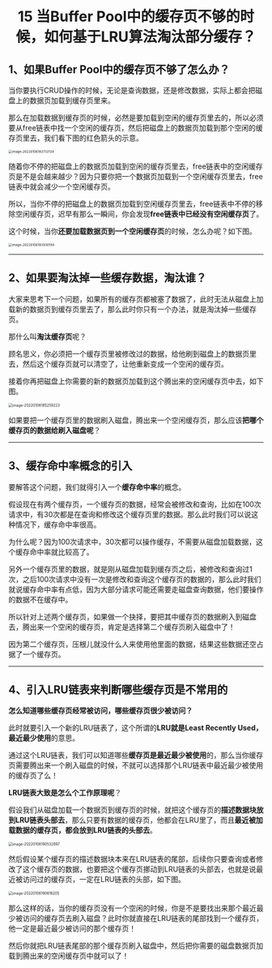 <h1 align="center">15 当Buffer Pool中的缓存页不够的时候，如何基于LRU算法淘汰部分缓存？</h1>



## 1、如果Buffer Pool中的缓存页不够了怎么办？

当你要执行CRUD操作的时候，无论是查询数据，还是修改数据，实际上都会把磁盘上的数据页加载到缓存页里来。

那么在加载数据到缓存页的时候，必然是要加载到空闲的缓存页里去的，所以必须要从free链表中找一个空闲的缓存页，然后把磁盘上的数据页加载到那个空闲的缓存页里去，我们看下图的红色箭头的示意。

<img src="https://studyimages.oss-cn-beijing.aliyuncs.com/img/mysql/01-33/image-20220106183733134.png" alt="image-20220106183733134" style="zoom:45%;" />

随着你不停的把磁盘上的数据页加载到空闲的缓存页里去，free链表中的空闲缓存页是不是会越来越少？因为只要你把一个数据页加载到一个空闲缓存页里去，free链表中就会减少一个空闲缓存页。

所以，当你不停的把磁盘上的数据页加载到空闲缓存页里去，free链表中不停的移除空闲缓存页，迟早有那么一瞬间，你会发现**free链表中已经没有空闲缓存页**了。

这个时候，当你**还要加载数据页到一个空闲缓存页**的时候，怎么办呢？如下图。

<img src="https://studyimages.oss-cn-beijing.aliyuncs.com/img/mysql/01-33/image-20220106183930194.png" alt="image-20220106183930194" style="zoom:45%;" />



---

## 2、如果要淘汰掉一些缓存数据，淘汰谁？

大家来思考下一个问题，如果所有的缓存页都被塞了数据了，此时无法从磁盘上加载新的数据页到缓存页里去了，那么此时你只有一个办法，就是淘汰掉一些缓存页。

那什么叫**淘汰缓存页**呢？

顾名思义，你必须把一个缓存页里被修改过的数据，给他刷到磁盘上的数据页里去，然后这个缓存页就可以清空了，让他重新变成一个空闲的缓存页。

接着你再把磁盘上你需要的新的数据页加载到这个腾出来的空闲缓存页中去，如下图。

<img src="https://studyimages.oss-cn-beijing.aliyuncs.com/img/mysql/01-33/image-20220106185259223.png" alt="image-20220106185259223" style="zoom:50%;" />

如果要把一个缓存页里的数据刷入磁盘，腾出来一个空闲缓存页，那么应该**把哪个缓存页的数据给刷入磁盘呢**？



---

## 3、缓存命中率概念的引入

要解答这个问题，我们就得引入一个**缓存命中率**的概念。

假设现在有两个缓存页，一个缓存页的数据，经常会被修改和查询，比如在100次请求中，有30次都是在查询和修改这个缓存页里的数据。那么此时我们可以说这种情况下，缓存命中率很高。

为什么呢？因为100次请求中，30次都可以操作缓存，不需要从磁盘加载数据，这个缓存命中率就比较高了。

另外一个缓存页里的数据，就是刚从磁盘加载到缓存页之后，被修改和查询过1次，之后100次请求中没有一次是修改和查询这个缓存页的数据的，那么此时我们就说缓存命中率有点低，因为大部分请求可能还需要走磁盘查询数据，他们要操作的数据不在缓存中。

所以针对上述两个缓存页，如果做一个抉择，要把其中缓存页的数据刷入到磁盘去，腾出来一个空闲的缓存页，肯定是选择第二个缓存页刷入磁盘中了！

因为第二个缓存页，压根儿就没什么人来使用他里面的数据，结果这些数据还空占据了一个缓存页。

---

## 4、引入LRU链表来判断哪些缓存页是不常用的

**怎么知道哪些缓存页经常被访问，哪些缓存页很少被访问？**

此时就要引入一个新的LRU链表了，这个所谓的**LRU就是Least Recently Used，最近最少使用**的意思。

通过这个LRU链表，我们可以知道哪些**缓存页是最近最少被使用**的，那么当你缓存页需要腾出来一个刷入磁盘的时候，不就可以选择那个LRU链表中最近最少被使用的缓存页了么！

**LRU链表大致是怎么个工作原理呢**？

假设我们从磁盘加载一个数据页到缓存页的时候，就把这个缓存页的**描述数据块放到LRU链表头部去**，那么只要有数据的缓存页，他都会在LRU里了，而且**最近被加载数据的缓存页，都会放到LRU链表的头部去**。

<img src="https://studyimages.oss-cn-beijing.aliyuncs.com/img/mysql/01-33/image-20220106190532897.png" alt="image-20220106190532897" style="zoom:50%;" />

然后假设某个缓存页的描述数据块本来在LRU链表的尾部，后续你只要查询或者修改了这个缓存页的数据，也要把这个缓存页挪动到LRU链表的头部去，也就是说最近被访问过的缓存页，一定在LRU链表的头部，如下图。

<img src="https://studyimages.oss-cn-beijing.aliyuncs.com/img/mysql/01-33/image-20220106190616205.png" alt="image-20220106190616205" style="zoom:50%;" />

那么这样的话，当你的缓存页没有一个空闲的时候，你是不是要找出来那个最近最少被访问的缓存页去刷入磁盘？此时你就直接在LRU链表的尾部找到一个缓存页，他一定是最近最少被访问的那个缓存页！

然后你就把LRU链表尾部的那个缓存页刷入磁盘中，然后把你需要的磁盘数据页加载到腾出来的空闲缓存页中就可以了！

